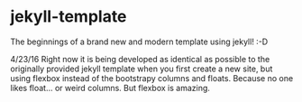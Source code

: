 # jekyll-template

The beginnings of a brand new and modern template using jekyll! :-D


4/23/16
Right now it is being developed as identical as possible to the originally provided jekyll template when you first create a new site, but using flexbox instead of the bootstrapy columns and floats. Because no one likes float... or weird columns. But flexbox is amazing.
